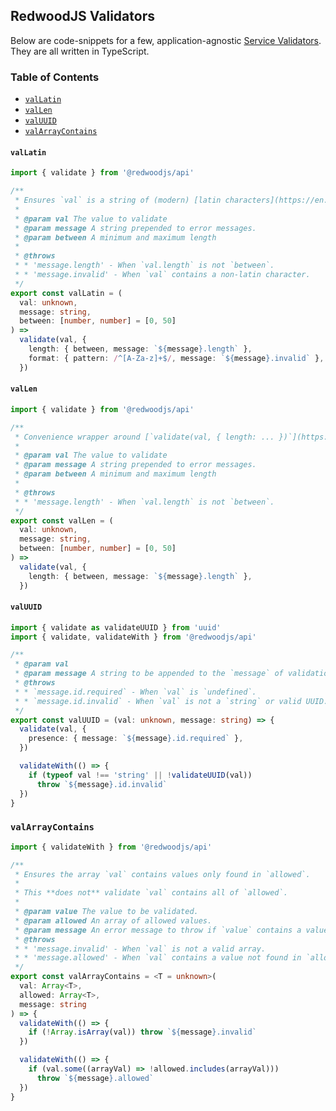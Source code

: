 ## RedwoodJS Validators

Below are code-snippets for a few, application-agnostic [Service Validators](https://redwoodjs.com/docs/services.html#service-validations).
They are all written in TypeScript.

### Table of Contents

* [`valLatin`](#valLatin)
* [`valLen`](#valLen)
* [`valUUID`](#valUUID)
* [`valArrayContains`](#valArrayContains)

#### `valLatin`

```TypeScript
import { validate } from '@redwoodjs/api'

/**
 * Ensures `val` is a string of (modern) [latin characters](https://en.wikipedia.org/wiki/Latin_alphabet).
 *
 * @param val The value to validate
 * @param message A string prepended to error messages.
 * @param between A minimum and maximum length
 *
 * @throws
 * * 'message.length' - When `val.length` is not `between`.
 * * 'message.invalid' - When `val` contains a non-latin character.
 */
export const valLatin = (
  val: unknown,
  message: string,
  between: [number, number] = [0, 50]
) =>
  validate(val, {
    length: { between, message: `${message}.length` },
    format: { pattern: /^[A-Za-z]+$/, message: `${message}.invalid` },
  })
```

#### `valLen`

```TypeScript
import { validate } from '@redwoodjs/api'

/**
 * Convenience wrapper around [`validate(val, { length: ... })`](https://redwoodjs.com/docs/services.html#length).
 *
 * @param val The value to validate
 * @param message A string prepended to error messages.
 * @param between A minimum and maximum length
 *
 * @throws
 * * 'message.length' - When `val.length` is not `between`.
 */
export const valLen = (
  val: unknown,
  message: string,
  between: [number, number] = [0, 50]
) =>
  validate(val, {
    length: { between, message: `${message}.length` },
  })
```

#### `valUUID`

```TypeScript
import { validate as validateUUID } from 'uuid'
import { validate, validateWith } from '@redwoodjs/api'

/**
 * @param val
 * @param message A string to be appended to the `message` of validation errors.
 * @throws
 * * `message.id.required` - When `val` is `undefined`.
 * * `message.id.invalid` - When `val` is not a `string` or valid UUID.
 */
export const valUUID = (val: unknown, message: string) => {
  validate(val, {
    presence: { message: `${message}.id.required` },
  })

  validateWith(() => {
    if (typeof val !== 'string' || !validateUUID(val))
      throw `${message}.id.invalid`
  })
}
```

### `valArrayContains`

```TypeScript
import { validateWith } from '@redwoodjs/api'

/**
 * Ensures the array `val` contains values only found in `allowed`.
 *
 * This **does not** validate `val` contains all of `allowed`.
 *
 * @param value The value to be validated.
 * @param allowed An array of allowed values.
 * @param message An error message to throw if `value` contains a value not found in `allowed`.
 * @throws
 * * 'message.invalid' - When `val` is not a valid array.
 * * 'message.allowed' - When `val` contains a value not found in `allowed`.
 */
export const valArrayContains = <T = unknown>(
  val: Array<T>,
  allowed: Array<T>,
  message: string
) => {
  validateWith(() => {
    if (!Array.isArray(val)) throw `${message}.invalid`
  })

  validateWith(() => {
    if (val.some((arrayVal) => !allowed.includes(arrayVal)))
      throw `${message}.allowed`
  })
}
```
